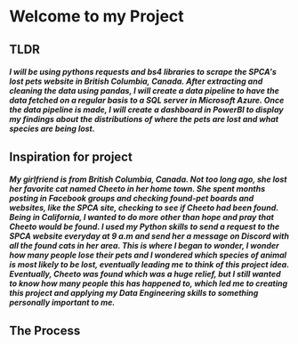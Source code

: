 # Welcome to my Project
## TLDR
##### I will be using pythons requests and bs4 libraries to scrape the SPCA's lost pets website in British Columbia, Canada. After extracting and cleaning the data using pandas, I will create a data pipeline to have the data fetched on a regular basis to a SQL server in Microsoft Azure. Once the data pipeline is made, I will create a dashboard in PowerBI to display my findings about the distributions of where the pets are lost and what species are being lost.

## Inspiration for project
##### My girlfriend is from British Columbia, Canada. Not too long ago, she lost her favorite cat named Cheeto in her home town. She spent months posting in Facebook groups and checking found-pet boards and websites, like the SPCA site, checking to see if Cheeto had been found. Being in California, I wanted to do more other than hope and pray that Cheeto would be found. I used my Python skills to send a request to the SPCA website everyday at 9 a.m and send her a message on Discord with all the found cats in her area. This is where I began to wonder, I wonder how many people lose their pets and I wondered which species of animal is most likely to be lost, eventually leading me to think of this project idea. Eventually, Cheeto was found which was a huge relief, but I still wanted to know how many people this has happened to, which led me to creating this project and applying my Data Engineering skills to something personally important to me.

## The Process